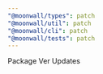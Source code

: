 ```yaml
---
"@moonwall/types": patch
"@moonwall/util": patch
"@moonwall/cli": patch
"@moonwall/tests": patch
---
```


Package Ver Updates
